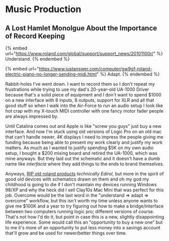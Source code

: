 # Music Production

## A Lost Hamlet Monolgue About the Importance of Record Keeping

{% embed url="https://www.roland.com/global/support/support_news/20101100r/" %}
Understand.
{% endembed %}

{% embed url="https://www.justanswer.com/computer/gw9gf-roland-electric-piano-no-longer-sending-midi.html" %}
Adapt.
{% endembed %}

Rabbit-holes I've went down. I want to record them so I don't repeat my frustrations while trying to use my dad's 20-year-old UA-1000 Driver because that's a solid piece of equipment and I don't want to spend $1000 on a new interface with 8 inputs, 8 outputs, support for XLR and all that good stuff so when I walk into the Air-Force to run an audio setup I look like hot crap with my X-touch MIDI controller with one fancy motor fader people are always impressed by.

Until Catalina comes out and Apple is like "screw you guys" just buy a new interface. And now I'm stuck using old versions of Logic Pro on an old mac that can't handle newer, 4K displays I need to impress the people giving me funding because being able to present my work clearly and justify my work matters. As much as I wanted to justify spending $5K on my own audio setup, I bought a $200 mixing board and retired the UA-1000, which was mine anyways. But they laid out the schematic and it doesn't have a dumb name like _interfacia_ where they add things to the ends to brand themselves.

Anyways, [RIP old roland products](https://www.justanswer.com/computer/gw9gf-roland-electric-piano-no-longer-sending-midi.html) _technically Edirol_, but more in the spirit of good old devices with schematics drawn on them and oh my god my childhood is going to die if I don't maintain my devices running Windows 98/XP and why the heck did I sell Clay10s Mac Mini that was perfect for this job. Overcome would be the last word in the "understand => adapt => overcome" workflow, but this isn't worth my time unless anyone wants to give me $100K and a year to try figuring out how to make a bridge/interface between two computers running logic pro; different versions of course. That's not how I'd do it, but point in case this is a new, slightly disappointing life experience. Some would call this an "opportunity to buy a new one" but to me it's more of an opportunity to put less money into a savings account that'll grow and be used for newer/better things over time.&#x20;
